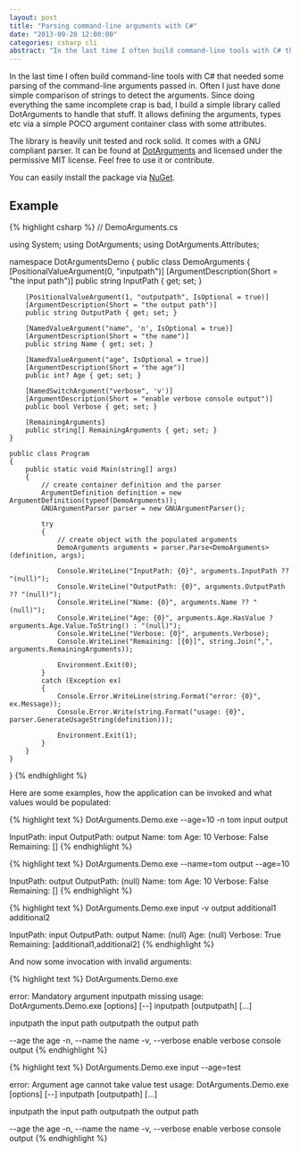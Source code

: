 ```yaml
---
layout: post
title: "Parsing command-line arguments with C#"
date: "2013-09-20 12:00:00"
categories: csharp cli
abstract: "In the last time I often build command-line tools with C# that needed some parsing of the command-line arguments passed in. Often I just have done simple comparison of strings to detect the arguments..."
---
```


In the last time I often build command-line tools with C# that needed some parsing of the command-line arguments passed in. Often I just have done simple comparison of strings to detect the arguments. Since doing everything the same incomplete crap is bad, I build a simple library called DotArguments to handle that stuff. It allows defining the arguments, types etc via a simple POCO argument container class with some attributes.

The library is heavily unit tested and rock solid. It comes with a GNU compliant parser. It can be found at [DotArguments](https://github.com/choffmeister/DotArguments) and licensed under the permissive MIT license. Feel free to use it or contribute.

You can easily install the package via [NuGet](http://www.nuget.org/packages/DotArguments/).

## Example

{% highlight csharp %}
// DemoArguments.cs

using System;
using DotArguments;
using DotArguments.Attributes;

namespace DotArgumentsDemo
{
    public class DemoArguments
    {
        [PositionalValueArgument(0, "inputpath")]
        [ArgumentDescription(Short = "the input path")]
        public string InputPath { get; set; }

        [PositionalValueArgument(1, "outputpath", IsOptional = true)]
        [ArgumentDescription(Short = "the output path")]
        public string OutputPath { get; set; }

        [NamedValueArgument("name", 'n', IsOptional = true)]
        [ArgumentDescription(Short = "the name")]
        public string Name { get; set; }

        [NamedValueArgument("age", IsOptional = true)]
        [ArgumentDescription(Short = "the age")]
        public int? Age { get; set; }

        [NamedSwitchArgument("verbose", 'v')]
        [ArgumentDescription(Short = "enable verbose console output")]
        public bool Verbose { get; set; }

        [RemainingArguments]
        public string[] RemainingArguments { get; set; }
    }

    public class Program
    {
        public static void Main(string[] args)
        {
            // create container definition and the parser
            ArgumentDefinition definition = new ArgumentDefinition(typeof(DemoArguments));
            GNUArgumentParser parser = new GNUArgumentParser();

            try
            {
                // create object with the populated arguments
                DemoArguments arguments = parser.Parse<DemoArguments>(definition, args);

                Console.WriteLine("InputPath: {0}", arguments.InputPath ?? "(null)");
                Console.WriteLine("OutputPath: {0}", arguments.OutputPath ?? "(null)");
                Console.WriteLine("Name: {0}", arguments.Name ?? "(null)");
                Console.WriteLine("Age: {0}", arguments.Age.HasValue ? arguments.Age.Value.ToString() : "(null)");
                Console.WriteLine("Verbose: {0}", arguments.Verbose);
                Console.WriteLine("Remaining: [{0}]", string.Join(",", arguments.RemainingArguments));

                Environment.Exit(0);
            }
            catch (Exception ex)
            {
                Console.Error.WriteLine(string.Format("error: {0}", ex.Message));
                Console.Error.Write(string.Format("usage: {0}", parser.GenerateUsageString(definition)));

                Environment.Exit(1);
            }
        }
    }
}
{% endhighlight %}

Here are some examples, how the application can be invoked and what values would be populated:

{% highlight text %}
DotArguments.Demo.exe --age=10 -n tom input output

InputPath: input
OutputPath: output
Name: tom
Age: 10
Verbose: False
Remaining: []
{% endhighlight %}

{% highlight text %}
DotArguments.Demo.exe --name=tom output --age=10

InputPath: output
OutputPath: (null)
Name: tom
Age: 10
Verbose: False
Remaining: []
{% endhighlight %}

{% highlight text %}
DotArguments.Demo.exe input -v output additional1 additional2

InputPath: input
OutputPath: output
Name: (null)
Age: (null)
Verbose: True
Remaining: [additional1,additional2]
{% endhighlight %}

And now some invocation with invalid arguments:

{% highlight text %}
DotArguments.Demo.exe

error: Mandatory argument inputpath missing
usage: DotArguments.Demo.exe [options] [--] inputpath [outputpath] [...]

  inputpath          the input path
  outputpath         the output path

  --age              the age
  -n, --name         the name
  -v, --verbose      enable verbose console output
{% endhighlight %}

{% highlight text %}
DotArguments.Demo.exe input --age=test

error: Argument age cannot take value test
usage: DotArguments.Demo.exe [options] [--] inputpath [outputpath] [...]

  inputpath          the input path
  outputpath         the output path

  --age              the age
  -n, --name         the name
  -v, --verbose      enable verbose console output
{% endhighlight %}
